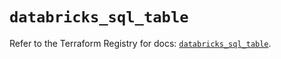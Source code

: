 # `databricks_sql_table`

Refer to the Terraform Registry for docs: [`databricks_sql_table`](https://registry.terraform.io/providers/databricks/databricks/1.36.2/docs/resources/sql_table).

